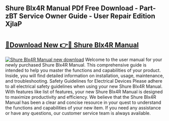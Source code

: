 ## Shure Blx4R Manual PDf Free Download - Part-zBT Service Owner Guide - User Repair Edition XjlaP

# <h2><a href="http://cf29499.oget.top/?id=Shure+Blx4R+Manual">🔗Download New 👉🔴 Shure Blx4R Manual</a></h2>

[![Shure Blx4R Manual new download](https://i.imgur.com/5g1atiW.png)](http://cf29499.oget.top/?id=Shure+Blx4R+Manual)
Welcome to the user manual for your newly purchased Shure Blx4R Manual. This comprehensive guide is intended to help you master the functions and capabilities of your product. Inside, you will find detailed information on installation, usage, maintenance, and troubleshooting. Safety Guidelines for Electrical Devices Please adhere to all electrical safety guidelines when using your new Shure Blx4R Manual. With features like list of features, your new Shure Blx4R Manual is designed to maximize productivity and efficiency. We believe that the Shure Blx4R Manual has been a clear and concise resource in your quest to understand the functions and capabilities of your new item. If you need any assistance or have any questions, our customer service team is always available.
